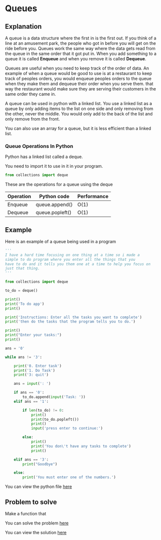 # Queues

## Explanation

A queue is a data structure where the first in is the first out. If you think of a line at an amusement park, the people who got in before you will get on the ride before you. Queues work the same way where the data gets read from the queue in the same order that it got put in. When you add something to a queue it is called **Enqueue** and when you remove it is called **Dequeue**.

Queues are useful when you need to keep track of the order of data. An example of when a queue would be good to use is at a restaurant to keep track of peoples orders, you would enqueue peoples orders to the queue when they make them and dequeue their order when you serve them. that way the restaurant would make sure they are serving their customers in the same order they came in.

A queue can be used in python with a linked list. You use a linked list as a queue by only adding items to the list on one side and only removing from the other, never the middle. You would only add to the back of the list and only remove from the front.

You can also use an array for a queue, but it is less efficient than a linked list.

### Queue Operations In Python

Python has a linked list called a deque.

You need to import it to use in it in your program.

```python
from collections import deque
```

These are the operations for a queue using the deque

| Operation | Python code     | Performance |
| --------- | --------------- | ----------- |
| Enqueue   | queue.append()  | O(1)        |
| Dequeue   | queue.popleft() | O(1)        |

## Example

Here is an example of a queue being used in a program

```python
'''
I have a hard time focusing on one thing at a time so i made a
simple to do program where you enter all the things that you
have to do and it tells you them one at a time to help you focus on
just that thing.
'''

from collections import deque

to_do = deque()

print()
print('To do app')
print()

print('Instructions: Enter all the tasks you want to complete')
print('then do the tasks that the program tells you to do.')

print()
print("Enter your tasks:")
print()

ans = '0'

while ans != '3':

    print('0. Enter task')
    print('1. Do Task')
    print('3: quit')

    ans = input(': ')

    if ans == '0':
        to_do.append(input('Task: '))
    elif ans == '1':

        if len(to_do) != 0:
            print()
            print(to_do.popleft())
            print()
            input('press enter to continue:')

        else:
            print()
            print('You don\'t have any tasks to complete')
            print()

    elif ans == '3':
        print("Goodbye")

    else:
        print('You must enter one of the numbers.')
```

You can view the python file [here](./python/queue-example.py)

## Problem to solve

Make a function that

You can solve the problem [here](./python/queue-problem.py)

You can view the solution [here](./python/queue-solution.py)
